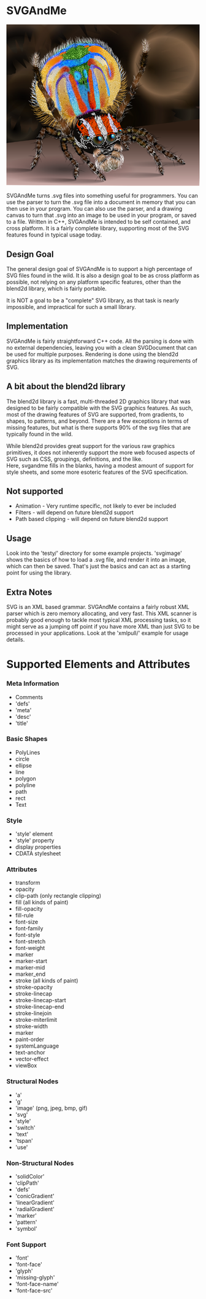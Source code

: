# SVGAndMe

<img src="gallery/peacockspider.png" alt="peacockspider" width=640/></br>


SVGAndMe turns .svg files into something useful for programmers.  You can use
 the parser to turn the .svg file into a document in memory that you can then
 use in your program.  You can also use the parser, and a drawing canvas
 to turn that .svg into an image to be used in your program, or saved to a file.
 Written in C++, SVGAndMe is intended to be self contained, and cross platform.
 It is a fairly complete library, supporting most of the SVG features found in 
 typical usage today.
 

## Design Goal</br>
The general design goal of SVGAndMe is to support a high percentage
of SVG files found in the wild.  It is also a design goal to be as
cross platform as possible, not relying on any platform specific features, other
than the blend2d library, which is fairly portable.

It is NOT a goal to be a "complete" SVG library, as that task is nearly impossible,
and impractical for such a small library.

## Implementation</br>
SVGAndMe is fairly straightforward C++ code.  All the parsing is done with no 
external dependencies, leaving you with a clean SVGDocument that can be used
for multiple purposes.  Rendering is done using the blend2d graphics library 
as its implementation matches the drawing requirements of SVG.


## A bit about the blend2d library</br>
The blend2d library is a fast, multi-threaded 2D graphics library that was designed to be
fairly compatible with the SVG graphics features.  As such, most of the drawing features of SVG
are supported, from gradients, to shapes, to patterns, and beyond.  There are a few exceptions
in terms of missing features, but what is there supports 90% of the svg files that are
typically found in the wild.
 
While blend2d provides great support for the various raw graphics primitives, it does not
inherently support the more web focused aspects of SVG such as CSS, groupings, definitions, and the like.  
Here, svgandme fills in the blanks, having a modest amount of support for style sheets, and some more esoteric features 
of the SVG specification.

## Not supported</br>
- Animation  - Very runtime specific, not likely to ever be included
- Filters    - will depend on future blend2d support
- Path based clipping - will depend on future blend2d support

## Usage</br>
 Look into the 'testy/' directory for some example projects.  'svgimage' shows the basics of how to 
 load a .svg file, and render it into an image, which can then be saved.  That's just the basics
 and can act as a starting point for using the library.

## Extra Notes</br>
SVG is an XML based grammar.  SVGAndMe contains a fairly robust XML parser which is zero memory allocating, and very fast.  This XML scanner is probably good enough to tackle most typical XML processing tasks, so it might serve as a jumping off point if you have more XML than just SVG to be processed in your applications.  Look at the 'xmlpull/' example for usage details.


# Supported Elements and Attributes

### Meta Information
- Comments
- 'defs' 
- 'meta' 
- 'desc' 
- 'title'

### Basic Shapes

- PolyLines
- circle
- ellipse
- line
- polygon
- polyline
- path
- rect
- Text

### Style
- 'style' element
- 'style' property
- display properties
- CDATA stylesheet

### Attributes
- transform
- opacity
- clip-path (only rectangle clipping)
- fill (all kinds of paint)
- fill-opacity
- fill-rule
- font-size
- font-family
- font-style
- font-stretch
- font-weight
- marker
- marker-start
- marker-mid
- marker_end
- stroke (all kinds of paint)
- stroke-opacity
- stroke-linecap
- stroke-linecap-start
- stroke-linecap-end
- stroke-linejoin
- stroke-miterlimit
- stroke-width
- marker
- paint-order
- systemLanguage
- text-anchor
- vector-effect
- viewBox


### Structural Nodes
- 'a'
- 'g'
- 'image' (png, jpeg, bmp, gif)
- 'svg'
- 'style'
- 'switch'
- 'text'
- 'tspan'
- 'use'

### Non-Structural Nodes
- 'solidColor'
- 'clipPath'
- 'defs'
- 'conicGradient'
- 'linearGradient'
- 'radialGradient'
- 'marker'
- 'pattern'
- 'symbol'

### Font Support
- 'font'
- 'font-face'
- 'glyph'
- 'missing-glyph'
- 'font-face-name'
- 'font-face-src'
